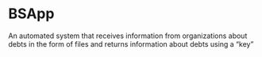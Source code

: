# BSApp
An automated system that receives information from organizations about debts in the form of files and returns information about debts using a “key”
